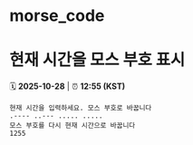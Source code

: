 # morse_code
# 현재 시간을 모스 부호 표시
<!-- MORSE_TIME_START -->
🗓️ **2025-10-28** | ⏰ **12:55 (KST)**

```
현재 시간을 입력하세요. 모스 부호로 바꿉니다
.---- ..--- ..... .....
모스 부호를 다시 현재 시간으로 바꿉니다
1255
```
<!-- MORSE_TIME_END -->
